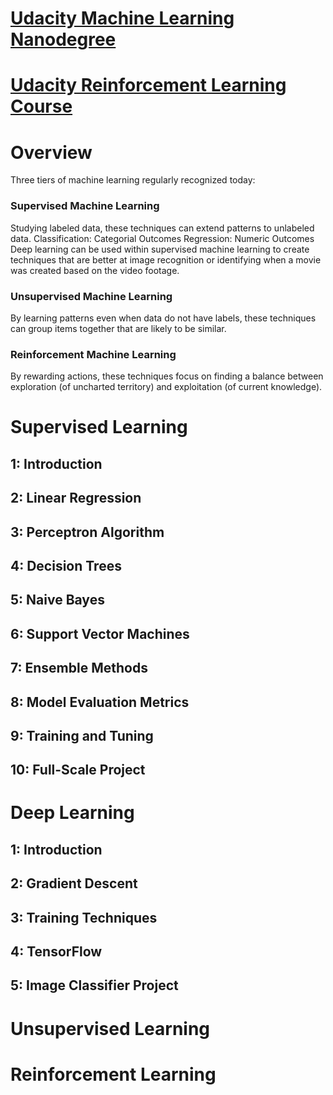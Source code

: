 # [Udacity Machine Learning Nanodegree](https://www.udacity.com/course/intro-to-machine-learning-with-tensorflow-nanodegree--nd230)
# [Udacity Reinforcement Learning Course](https://classroom.udacity.com/courses/ud600)

# Overview
Three tiers of machine learning regularly recognized today:
### Supervised Machine Learning
Studying labeled data, these techniques can extend patterns to unlabeled data.
Classification: Categorial Outcomes
Regression: Numeric Outcomes
Deep learning can be used within supervised machine learning to create techniques that are better at image recognition or identifying when a movie was created based on the video footage.

### Unsupervised Machine Learning
By learning patterns even when data do not have labels, these techniques can group items together that are likely to be similar.

### Reinforcement Machine Learning
By rewarding actions, these techniques focus on finding a balance between exploration (of uncharted territory) and exploitation (of current knowledge).

# Supervised Learning
## 1: Introduction
## 2: Linear Regression
## 3: Perceptron Algorithm
## 4: Decision Trees
## 5: Naive Bayes
## 6: Support Vector Machines
## 7: Ensemble Methods
## 8: Model Evaluation Metrics
## 9: Training and Tuning
## 10: Full-Scale Project

# Deep Learning
## 1: Introduction
## 2: Gradient Descent
## 3: Training Techniques
## 4: TensorFlow
## 5: Image Classifier Project

# Unsupervised Learning

# Reinforcement Learning

